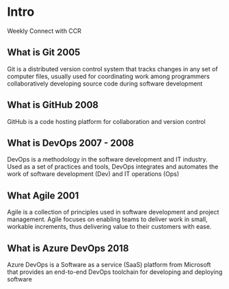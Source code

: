# Intro

Weekly Connect with CCR

## What is Git 2005

Git is a distributed version control system that tracks changes in any set of computer files, usually used for coordinating work among programmers collaboratively developing source code during software development

## What is GitHub 2008

GitHub is a code hosting platform for collaboration and version control

## What is DevOps 2007 - 2008

DevOps is a methodology in the software development and IT industry. Used as a set of practices and tools, DevOps integrates and automates the work of software development (Dev) and IT operations (Ops)

## What Agile 2001

Agile is a collection of principles used in software development and project management. Agile focuses on enabling teams to deliver work in small, workable increments, thus delivering value to their customers with ease.

## What is Azure DevOps 2018

Azure DevOps is a Software as a service (SaaS) platform from Microsoft that provides an end-to-end DevOps toolchain for developing and deploying software
